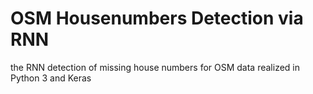 # OSM Housenumbers Detection via RNN

the RNN detection of missing house numbers for OSM data realized in Python 3 and Keras
